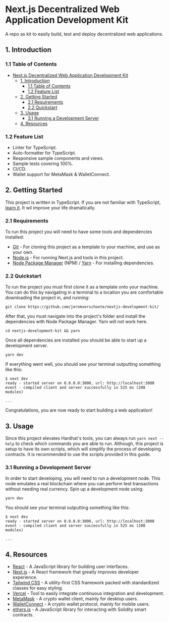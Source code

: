 # Next.js Decentralized Web Application Development Kit

A repo as kit to easily build, test and deploy decentralized web applications.

## 1. Introduction

### 1.1 Table of Contents

- [Next.js Decentralized Web Application Development Kit](#nextjs-decentralized-web-application-development-kit)
  - [1. Introduction](#1-introduction)
    - [1.1 Table of Contents](#11-table-of-contents)
    - [1.2 Feature List](#12-feature-list)
  - [2. Getting Started](#2-getting-started)
    - [2.1 Requirements](#21-requirements)
    - [2.2 Quickstart](#22-quickstart)
  - [3. Usage](#3-usage)
    - [3.1 Running a Development Server](#31-running-a-development-server)
  - [4. Resources](#4-resources)

### 1.2 Feature List

- Linter for TypeScript.
- Auto-formatter for TypeScript.
- Responsive sample components and views.
- Sample tests covering 100%.
- CI/CD.
- Wallet support for MetaMask & WalletConnect.

## 2. Getting Started

This project is written in TypeScript. If you are not familiar with TypeScript, [learn it](https://www.typescriptlang.org/docs/). It wil improve your life dramatically.

### 2.1 Requirements

To run this project you will need to have some tools and dependencies installed:

- [Git](https://git-scm.com/) - For cloning this project as a template to your machine, and use as your own.
- [Node.js](https://nodejs.org/en/) - For running Next.js and tools in this project.
- [Node Package Manager](https://www.npmjs.com/) (NPM) / [Yarn](https://yarnpkg.com/) - For installing dependencies.

### 2.2 Quickstart

To run the project you must first clone it as a template onto your machine. You can do this by navigating in a terminal to a location you are comfortable downloading the project in, and running:

```
git clone https://github.com/jeromverschoote/nextjs-development-kit/
```

After that, you must navigate into the project's folder and install the dependencies with Node Package Manager. Yarn will not work here.

```
cd nextjs-development-kit && yarn
```

Once all dependencies are installed you should be able to start up a development server.

```
yarn dev
```

If everything went well, you should see your terminal outputting something like this:

```
$ next dev
ready - started server on 0.0.0.0:3000, url: http://localhost:3000
event - compiled client and server successfully in 525 ms (208 modules)

...
```

Congratulations, you are now ready to start building a web application!

## 3. Usage

Since this project elevates Hardhat's tools, you can always run `yarn next --help` to check which commands you are able to run. Although, this project is setup to have its own scripts, which will simplify the process of developing contracts. It is recommended to use the scripts provided in this guide.

### 3.1 Running a Development Server

In order to start developing, you will need to run a development node. This node emulates a real blockchain where you can perform test transactions without needing real currency. Spin up a development node using:

```
yarn dev
```

You should see your terminal outputting something like this:

```
$ next dev
ready - started server on 0.0.0.0:3000, url: http://localhost:3000
event - compiled client and server successfully in 525 ms (208 modules)

...
```

## 4. Resources

- [React]() - A JavaScript library for building user interfaces.
- [Next.js]() - A React framework that greatly improves developer experience.
- [Tailwind CSS]() - A utility-first CSS framework packed with standardized classes for easy styling.
- [Vercel]() - Tool to easily integrate continuous integration and development.
- [MetaMask]() - A crypto wallet client, mainly for desktop users.
- [WalletConnect]() - A crypto wallet protocol, mainly for mobile users.
- [ethers.js](https://docs.ethers.io/v5/) - A JavaScript library for interacting with Solidity smart contracts.
